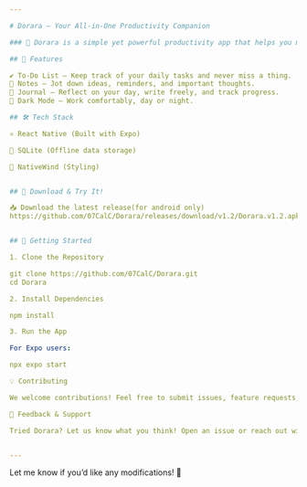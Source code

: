 ```yaml
---

# Dorara – Your All-in-One Productivity Companion

### 🚀 Dorara is a simple yet powerful productivity app that helps you manage tasks, take notes, and maintain a journal – all in one place!

## 📌 Features

✔️ To-Do List – Keep track of your daily tasks and never miss a thing.
📝 Notes – Jot down ideas, reminders, and important thoughts.
📖 Journal – Reflect on your day, write freely, and track progress.
🌙 Dark Mode – Work comfortably, day or night.

## 🛠 Tech Stack

⚛️ React Native (Built with Expo)

📂 SQLite (Offline data storage)

🎨 NativeWind (Styling)


## 📲 Download & Try It!

📥 Download the latest release(for android only)
https://github.com/07CalC/Dorara/releases/download/v1.2/Dorara.v1.2.apk


## 🚀 Getting Started

1. Clone the Repository

git clone https://github.com/07CalC/Dorara.git
cd Dorara

2. Install Dependencies

npm install

3. Run the App

For Expo users:

npx expo start

💡 Contributing

We welcome contributions! Feel free to submit issues, feature requests, or pull requests.

📩 Feedback & Support

Tried Dorara? Let us know what you think! Open an issue or reach out with feedback.


---
```


Let me know if you’d like any modifications! 🚀
